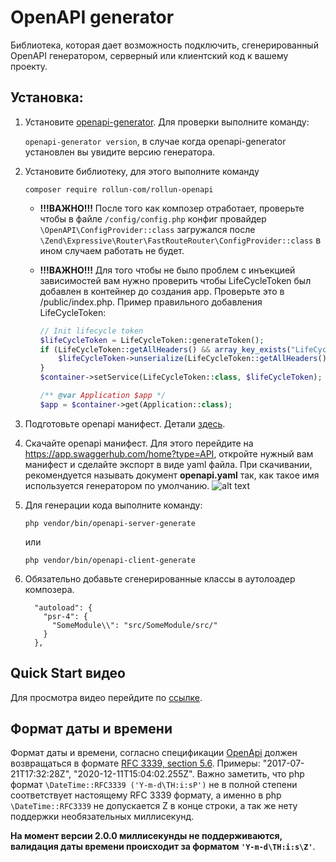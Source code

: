 # OpenAPI generator

Библиотека, которая дает возможность подключить, сгенерированный OpenAPI генератором, серверный или клиентский код к вашему проекту. 

## Установка:
1. Установите [openapi-generator](https://openapi-generator.tech/). Для проверки выполните команду:

   ```openapi-generator version```, в случае когда openapi-generator установлен вы увидите версию генератора.
   
2. Установите библиотеку, для этого выполните команду 

   ```composer require rollun-com/rollun-openapi```
   * **!!!ВАЖНО!!!** После того как композер отработает, проверьте чтобы в файле `/config/config.php` конфиг провайдер `\OpenAPI\ConfigProvider::class` загружался после `\Zend\Expressive\Router\FastRouteRouter\ConfigProvider::class` в ином случаем работать не будет.
   
   * **!!!ВАЖНО!!!** Для того чтобы не было проблем с инъекцией зависимостей вам нужно проверить чтобы LifeCycleToken был добавлен в контейнер до создания app. Проверьте это в /public/index.php. Пример правильного добавления LifeCycleToken:  
      ```php
      // Init lifecycle token
      $lifeCycleToken = LifeCycleToken::generateToken();
      if (LifeCycleToken::getAllHeaders() && array_key_exists("LifeCycleToken", LifeCycleToken::getAllHeaders())) {
          $lifeCycleToken->unserialize(LifeCycleToken::getAllHeaders()["LifeCycleToken"]);
      }
      $container->setService(LifeCycleToken::class, $lifeCycleToken);
      
      /** @var Application $app */
      $app = $container->get(Application::class); 
      ```     
3. Подготовьте openapi манифест. Детали [здесь](docs/manifest.md).       
4. Скачайте openapi манифест. Для этого перейдите на https://app.swaggerhub.com/home?type=API, откройте нужный вам манифест и сделайте экспорт в виде yaml файла. При скачивании, рекомендуется называть документ **openapi.yaml** так, как такое имя используется генератором по умолчанию.
   ![alt text](docs/assets/img/openapi.png)
5. Для генерации кода выполните команду:

   ```php vendor/bin/openapi-server-generate```
   
   или
   
   ```php vendor/bin/openapi-client-generate```

6. Обязательно добавьте сгенерированные классы в аутолоадер композера.
   ```
     "autoload": {
       "psr-4": {
         "SomeModule\\": "src/SomeModule/src/"
       }
     },
   ```
   
## Quick Start видео   
Для просмотра видео перейдите по [ссылке](https://drive.google.com/file/d/1kzuJMICC5P4kxlkRZE5UmDD1PwBFVerp/view?usp=sharing).

## Формат даты и времени
Формат даты и времени, согласно спецификации [OpenApi](https://swagger.io/docs/specification/data-models/data-types/) должен возвращаться
в формате [RFC 3339, section 5.6](https://tools.ietf.org/html/rfc3339#section-5.6). Примеры: "2017-07-21T17:32:28Z", "2020-12-11T15:04:02.255Z".
Важно заметить, что php формат `\DateTime::RFC3339 ('Y-m-d\TH:i:sP')` не в полной степени соответствует настоящему RFC 3339 формату, а именно
в php `\DateTime::RFC3339` не допускается Z в конце строки, а так же нету поддержки необязательных миллисекунд.

**На момент версии 2.0.0 миллисекунды не поддерживаются, валидация даты времени происходит за форматом `'Y-m-d\TH:i:s\Z'`**. 